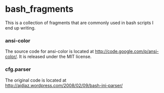 bash_fragments
==============

This is a collection of fragments that are commonly used in bash scripts I end
up writing.

### ansi-color

The source code for ansi-color is located at http://code.google.com/p/ansi-color/.
It is released under the MIT license.

### cfg.parser

The original code is located at http://ajdiaz.wordpress.com/2008/02/09/bash-ini-parser/
